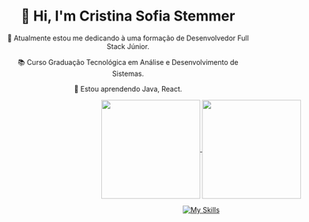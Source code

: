 <div> <div align="center">
  
# 👋 Hi, I'm Cristina Sofia Stemmer 

🔭 Atualmente estou me dedicando à uma formação de Desenvolvedor Full Stack Júnior.

📚 Curso Graduação Tecnológica em Análise e Desenvolvimento de Sistemas.

🌱 Estou aprendendo Java, React.

</div>

<div style="width:800px; margin:0 auto;"> <div align="center">
  <a href="https://github.com/cristinasstemmer/github-readme-stats">
      <img height=200 align="center" src="https://github-readme-stats.vercel.app/api?username=cristinasstemmer&theme=tokyonight&rank_icon=github&show_icons=true" />
  </a>
  <a href="https://github.com/cristinasstemmer/convoychat">
      <img height=200 align="center" src="https://github-readme-stats.vercel.app/api/top-langs?username=cristinasstemmer&layout=compact&langs_count=8&card_width=320&theme=tokyonight" />
  </a>

[![My Skills](https://skillicons.dev/icons?i=java,js,ts,nodejs,html,css&perline=10)](https://skillicons.dev) 

</div>
